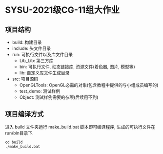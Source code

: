 # SYSU-2021级CG-11组大作业

## 项目结构

- build: 构建目录
- include: 头文件目录
- run: 可执行文件以及库文件目录
    - Lib_Lib: 第三方库
    - bin: 可执行文件, 动态链接库, 资源文件(着色器, 图片, 模型等)
    - lib: 自定义库文件生成目录
- src: 项目源码
    - OpenGLTools: OpenGL必需的对象(包含教程中提供的与小组成员编写的)
    - test_demo: 测试样例
    - Object: 测试样例需要的杂项(后续用不到)

## 项目编译方式

进入 build 文件夹运行 make_build.bat 脚本即可编译程序, 生成的可执行文件在 run/bin目录下.

```
cd build
./make_build.bat
```
